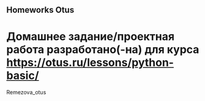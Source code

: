 ## Homeworks Otus
# Домашнее задание/проектная работа разработано(-на) для курса https://otus.ru/lessons/python-basic/
Remezova_otus
